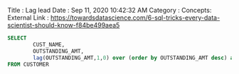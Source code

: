 Title : Lag lead 
Date : Sep 11, 2020 10:42:32 AM
Category : 
Concepts: 
External Link : https://towardsdatascience.com/6-sql-tricks-every-data-scientist-should-know-f84be499aea5

```sql
SELECT 
		CUST_NAME,
		OUTSTANDING_AMT,
		lag(OUTSTANDING_AMT,1,0) over (order by OUTSTANDING_AMT desc) as lag_score
FROM CUSTOMER

```
